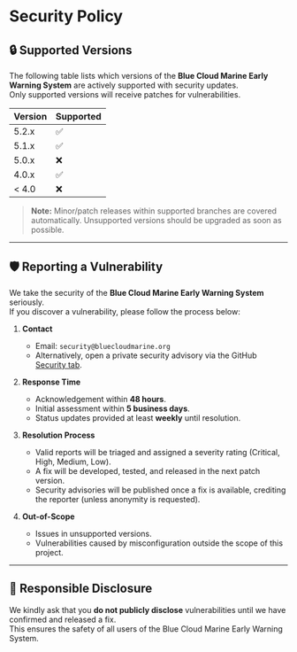 # Security Policy

## 🔒 Supported Versions

The following table lists which versions of the **Blue Cloud Marine Early Warning System** are actively supported with security updates.  
Only supported versions will receive patches for vulnerabilities.

| Version | Supported          |
| ------- | ------------------ |
| 5.2.x   | :white_check_mark: |
| 5.1.x   | :white_check_mark: |
| 5.0.x   | :x:                |
| 4.0.x   | :white_check_mark: |
| < 4.0   | :x:                |

> **Note:** Minor/patch releases within supported branches are covered automatically. Unsupported versions should be upgraded as soon as possible.

---

## 🛡️ Reporting a Vulnerability

We take the security of the **Blue Cloud Marine Early Warning System** seriously.  
If you discover a vulnerability, please follow the process below:

1. **Contact**  
   - Email: `security@bluecloudmarine.org`  
   - Alternatively, open a private security advisory via the GitHub [Security tab](https://github.com/MiChaelinzo/The-Blue-Cloud-Marine-Early-Warning-System/security/advisories).

2. **Response Time**  
   - Acknowledgement within **48 hours**.  
   - Initial assessment within **5 business days**.  
   - Status updates provided at least **weekly** until resolution.

3. **Resolution Process**  
   - Valid reports will be triaged and assigned a severity rating (Critical, High, Medium, Low).  
   - A fix will be developed, tested, and released in the next patch version.  
   - Security advisories will be published once a fix is available, crediting the reporter (unless anonymity is requested).

4. **Out-of-Scope**  
   - Issues in unsupported versions.  
   - Vulnerabilities caused by misconfiguration outside the scope of this project.

---

## 🙏 Responsible Disclosure

We kindly ask that you **do not publicly disclose** vulnerabilities until we have confirmed and released a fix.  
This ensures the safety of all users of the Blue Cloud Marine Early Warning System.
